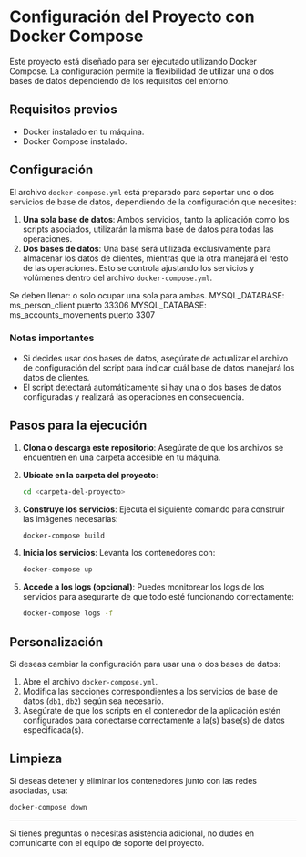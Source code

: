 # Configuración del Proyecto con Docker Compose

Este proyecto está diseñado para ser ejecutado utilizando Docker Compose. La configuración permite la flexibilidad de utilizar una o dos bases de datos dependiendo de los requisitos del entorno.

## Requisitos previos

- Docker instalado en tu máquina.
- Docker Compose instalado.

## Configuración

El archivo `docker-compose.yml` está preparado para soportar uno o dos servicios de base de datos, dependiendo de la configuración que necesites:

1. **Una sola base de datos**: Ambos servicios, tanto la aplicación como los scripts asociados, utilizarán la misma base de datos para todas las operaciones.
2. **Dos bases de datos**: Una base será utilizada exclusivamente para almacenar los datos de clientes, mientras que la otra manejará el resto de las operaciones. Esto se controla ajustando los servicios y volúmenes dentro del archivo `docker-compose.yml`.

Se deben llenar: o solo ocupar una sola para ambas.
MYSQL_DATABASE: ms_person_client puerto 33306
MYSQL_DATABASE: ms_accounts_movements puerto 3307

### Notas importantes
- Si decides usar dos bases de datos, asegúrate de actualizar el archivo de configuración del script para indicar cuál base de datos manejará los datos de clientes.
- El script detectará automáticamente si hay una o dos bases de datos configuradas y realizará las operaciones en consecuencia.

## Pasos para la ejecución

1. **Clona o descarga este repositorio**: 
   Asegúrate de que los archivos se encuentren en una carpeta accesible en tu máquina.

2. **Ubícate en la carpeta del proyecto**: 
   ```bash
   cd <carpeta-del-proyecto>
   ```

3. **Construye los servicios**: 
   Ejecuta el siguiente comando para construir las imágenes necesarias:
   ```bash
   docker-compose build
   ```

4. **Inicia los servicios**: 
   Levanta los contenedores con:
   ```bash
   docker-compose up
   ```

5. **Accede a los logs (opcional)**: 
   Puedes monitorear los logs de los servicios para asegurarte de que todo esté funcionando correctamente:
   ```bash
   docker-compose logs -f
   ```

## Personalización

Si deseas cambiar la configuración para usar una o dos bases de datos:

1. Abre el archivo `docker-compose.yml`.
2. Modifica las secciones correspondientes a los servicios de base de datos (`db1`, `db2`) según sea necesario.
3. Asegúrate de que los scripts en el contenedor de la aplicación estén configurados para conectarse correctamente a la(s) base(s) de datos especificada(s).

## Limpieza

Si deseas detener y eliminar los contenedores junto con las redes asociadas, usa:
```bash
docker-compose down
```

---

Si tienes preguntas o necesitas asistencia adicional, no dudes en comunicarte con el equipo de soporte del proyecto.
